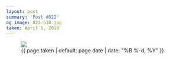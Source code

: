 ```yaml
---
layout: post
summary: 'Post #822'
og_image: 822-538.jpg
taken: April 5, 2019
---
```


<figure class="post">
 <img sizes="(min-width: 700px) 50vw, calc(100vw - 2rem)" src="{{ site.assets_url }}/822-269.jpg" srcset="{{ site.assets_url }}/822-134.jpg 134w, {{ site.assets_url }}/822-269.jpg 269w, {{ site.assets_url }}/822-403.jpg 403w, {{ site.assets_url }}/822-538.jpg 538w"/>
 <figcaption>
  <time>
   {{ page.taken | default: page.date | date: "%B %-d, %Y" }}
  </time>
 </figcaption>
</figure>
